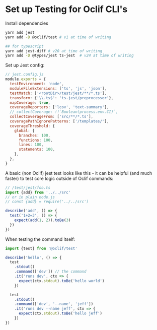 # Set up Testing for Oclif CLI's

Install dependencies

```bash
yarn add jest
yarn add -D @oclif/test # v1 at time of writing

## for typescript
yarn add jest-diff # v20 at time of writing
yarn add -D @types/jest ts-jest  # v24 at time of writing
```

Set up Jest config:

```js
// jest.config.js
module.exports = {
  testEnvironment: 'node',
  moduleFileExtensions: ['ts', 'js', 'json'],
  testMatch: ['<rootDir>/test/jest/**/*.ts'],
  transform: {'\\.ts$': 'ts-jest/preprocessor'},
  mapCoverage: true,
  coverageReporters: ['lcov', 'text-summary'],
  // collectCoverage: !!`Boolean(process.env.CI)`,
  collectCoverageFrom: ['src/**/*.ts'],
  coveragePathIgnorePatterns: ['/templates/'],
  coverageThreshold: {
    global: {
      branches: 100,
      functions: 100,
      lines: 100,
      statements: 100,
    },
  },
}
```

A basic (non Oclif) jest test looks like this - it can be helpful (and much faster) to test core logic outside of Oclif commands:

```js
// /test/jest/foo.ts
import {add} from '../../src'
// or in plain node.js
// const {add} = require('../../src')

describe('add', () => {
  test('1+2=3', () => {
    expect(add(1, 2)).toBe(3)
  })
})
```

When testing the command itself:

```js
import {test} from '@oclif/test'

describe('hello', () => {
  test
    .stdout()
    .command(['dev']) // the command
    .it('runs dev', ctx => {
      expect(ctx.stdout).toBe('hello world')
    })

  test
    .stdout()
    .command(['dev', '--name', 'jeff'])
    .it('runs dev --name jeff', ctx => {
      expect(ctx.stdout).toBe('hello jeff')
    })
})
```